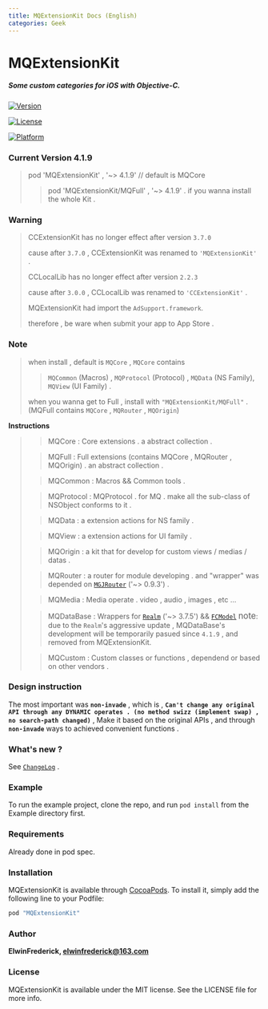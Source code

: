 ```yaml
---
title: MQExtensionKit Docs (English)
categories: Geek
---
```


# MQExtensionKit

##### Some custom categories for iOS with Objective-C.

[![Version](https://img.shields.io/cocoapods/v/MQExtensionKit.svg?style=flat)](http://cocoapods.org/pods/MQExtensionKit)

[![License](https://img.shields.io/cocoapods/l/MQExtensionKit.svg?style=flat)](http://cocoapods.org/pods/MQExtensionKit)

[![Platform](https://img.shields.io/cocoapods/p/MQExtensionKit.svg?style=flat)](http://cocoapods.org/pods/MQExtensionKit)

### Current Version 4.1.9

> pod 'MQExtensionKit' , '~> 4.1.9' // default is MQCore
>
> > pod 'MQExtensionKit/MQFull' , '~> 4.1.9' . if you wanna install the whole Kit .

### Warning
>
> CCExtensionKit has no longer effect after version `3.7.0`
>
> cause after `3.7.0` , CCExtensionKit was renamed to `'MQExtensionKit'` .
>
> CCLocalLib has no longer effect after version `2.2.3`
>
> cause after `3.0.0` , CCLocalLib was renamed to `'CCExtensionKit'` .
>
> MQExtensionKit had import the `AdSupport.framework`.
>
> therefore , be ware when submit your app to App Store .

### Note
> when install , default is `MQCore` , `MQCore` contains
>
> > `MQCommon` (Macros) , `MQProtocol` (Protocol) , `MQData` (NS Family), `MQView` (UI Family) .
>
> when you wanna get to Full , install with `"MQExtensionKit/MQFull"` . (MQFull contains `MQCore` , `MQRouter` , `MQOrigin`)

**Instructions**
>
> > MQCore : Core extensions . a abstract collection .
>
> > MQFull : Full extensions (contains MQCore , MQRouter , MQOrigin) . an abstract collection .
>
> > MQCommon : Macros && Common tools .
>
> > MQProtocol : MQProtocol . for MQ . make all the sub-class of NSObject conforms to it .
>
> > MQData :  a extension actions for NS family .
>
> > MQView :  a extension actions for UI family .
>
> > MQOrigin : a kit that for develop for custom views / medias / datas .
>
> > MQRouter : a router for module developing . and "wrapper" was depended on [`MGJRouter`](https://github.com/meili/MGJRouter) ('~> 0.9.3')  .
>
> > MQMedia : Media operate . video , audio , images , etc ...
>
> > MQDataBase : Wrappers for [`Realm`](https://github.com/realm/realm-cocoa) ('~> 3.7.5') && [`FCModel`](https://github.com/marcoarment/FCModel)
> > <big>note</big>: due to the `Realm`'s aggressive update ,  MQDataBase's development will be temporarily pasued since `4.1.9` , and removed from MQExtensionKit.
>
> > MQCustom :  Custom classes or functions , dependend or based on other vendors .

### Design instruction

The most important was **`non-invade`** , which is , **`Can't change any original API through any DYNAMIC operates . (no method swizz (implement swap) , no search-path changed)`** , Make it based on the original APIs , and through **`non-invade`** ways to achieved convenient functions .

### What's new ?

See [`ChangeLog`](https://varbiter.github.io/2019/02/22/MQExtensionKit_ChangeLog_EN/) .

### Example

To run the example project, clone the repo, and run `pod install` from the Example directory first.

### Requirements

Already done in pod spec.

### Installation

MQExtensionKit is available through [CocoaPods](http://cocoapods.org). To install
it, simply add the following line to your Podfile:

```ruby
pod "MQExtensionKit"
```

### Author

**ElwinFrederick, elwinfrederick@163.com**

### License

MQExtensionKit is available under the MIT license. See the LICENSE file for more info.
